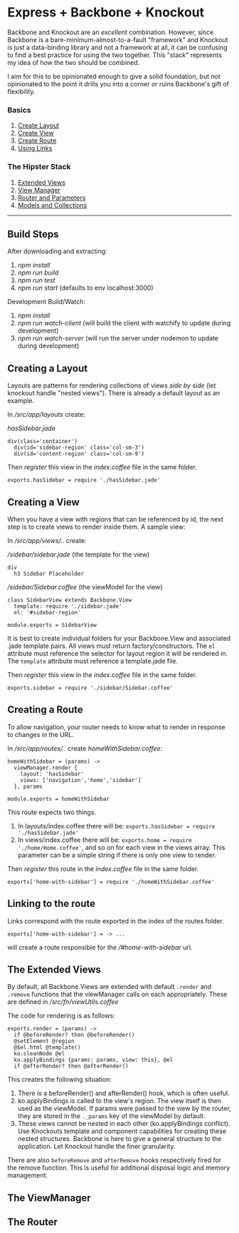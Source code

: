 # Express + Backbone + Knockout

Backbone and Knockout are an _excellent_ combination. However, since Backbone
is a bare-minimum-almost-to-a-fault "framework" and Knockout is just a
data-binding library and not a framework at all, it can be confusing to find
a best practice for using the two together. This "stack" represents my idea of
how the two should be combined.

I aim for this to be opinionated enough to give a solid foundation, but not
opinionated to the point it drills you into a corner or ruins Backbone's gift of
flexibility.

### Basics
1. [Create Layout](#CreateLayout)
2. [Create View](#CreateView)
3. [Create Route](#CreateView)
4. [Using Links](#Links)

### The Hipster Stack
1. [Extended Views](#ViewApi)
2. [View Manager](#ViewManager)
3. [Router and Parameters](#Router)
4. [Models and Collections](#ModelsAndCollections)  


------

## Build Steps
After downloading and extracting:
1. _npm install_
2. _npm run build_
3. _npm run test_
4. _npm run start_ (defaults to env localhost:3000)

Development Build/Watch:
1. _npm install_
2. _npm run watch-client_ (will build the client with watchify to update during development)
3. _npm run watch-server_ (will run the server under nodemon to update during development)

<a name="CreateLayout"></a>
## Creating a Layout
Layouts are patterns for rendering collections of views *side by side*
(let knockout handle "nested views").
There is already a default layout as an example.

In _/src/app/layouts_ create:  

_hasSidebar.jade_  
```
div(class='container')
  div(id='sidebar-region' class='col-sm-3')
  div(id='content-region' class='col-sm-9')
```  

Then *register* this view in the _index.coffee_ file in the same folder.
```
exports.hasSidebar = require './hasSidebar.jade'
```

<a name="CreateView"></a>
## Creating a View
When you have a view with regions that can be referenced by id, the next step
is to create views to render inside them. A sample view:

In _/src/app/views/.._ create:  

_/sidebar/sidebar.jade_ (the template for the view)  
```
div
  h3 Sidebar Placeholder
```
_/sidebar/Sidebar.coffee_ (the viewModel for the view)  
```
class SidebarView extends Backbone.View
  template: require './sidebar.jade'
  el: '#sidebar-region'

module.exports = SidebarView
```
It is best to create individual folders for your Backbone.View and associated
.jade template pairs. All views must return factory/constructors. The `el` attribute
must reference the selector for layout region it will be rendered in.  The
`template` attribute must reference a template.jade file.  


Then *register* this view in the _index.coffee_ file in the same folder.

```
exports.sidebar = require './sidebar/Sidebar.coffee'
```
<a name="CreateRoute"></a>
## Creating a Route
To allow navigation, your router needs to know what to render in response to
changes in the URL.  

In _/src/app/routes/.._ create _homeWithSidebar.coffee_:  
```
homeWithSidebar = (params) ->
  viewManager.render {
    layout: 'hasSidebar'
    views: ['navigation','home','sidebar']
  }, params

module.exports = homeWithSidebar
```
This route expects two things.
1. In layouts/index.coffee there will be: `exports.hasSidebar = require './hasSidebar.jade'`
2. In views/index.coffee there will be: `exports.home = require './home/Home.coffee'`, and so on
for each view in the views array. This parameter can be a simple string if there is
only one view to render.  


Then *register* this route in the _index.coffee_ file in the same folder.
```
exports['home-with-sidebar'] = require './homeWithSidebar.coffee'
```

<a name="Links"></a>
## Linking to the route
Links correspond with the route exported in the index of the routes folder.  

`exports['home-with-sidebar'] = -> ...`  

will create a route responsible for the
*/#home-with-sidebar* url.  


<a name="ExtendedViews"></a>
## The Extended Views
By default, all Backbone.Views are extended with default `.render` and `.remove`
functions that the viewManager calls on each appropriately. These are defined
in */src/fn/viewUtils.coffee*

The code for rendering is as follows:
```
exports.render = (params) ->
  if @beforeRender? then @beforeRender()
  @setElement @region
  @$el.html @template()
  ko.cleanNode @el
  ko.applyBindings {params: params, view: this}, @el
  if @afterRender? then @afterRender()
```

This creates the following situation:  
1. There is a beforeRender() and afterRender() hook, which is often useful.
2. ko.applyBindings is called to the view's region. The view itself is then used
as the viewModel. If params were passed to the view by the router, they are stored
in the `._params` key of the viewModel by default.
3. These views cannot be nested in each other (ko.applyBindings conflict).
Use Knockouts template and component capabilities for creating these nested structures.
Backbone is here to give a general structure to the application. Let Knockout handle
the finer granularity.  

There are also `beforeRemove` and `afterRemove` hooks respectively fired for the
remove function. This is useful for additional disposal logic and memory management.

<a name="ViewManager"></a>
## The ViewManager


<a name="Router"></a>
## The Router
